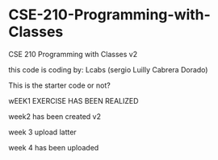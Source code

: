 # CSE-210-Programming-with-Classes
CSE 210 Programming with Classes v2

this code is coding by: Lcabs (sergio Luilly Cabrera Dorado)

This is the starter code or not?

wEEK1 EXERCISE HAS BEEN REALIZED 

week2 has been created v2 

week 3 upload latter

week 4 has been uploaded 

